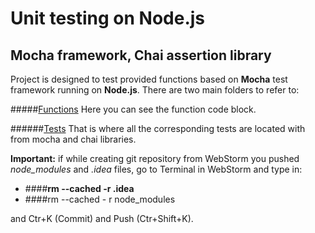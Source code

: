 # Unit testing on Node.js
## Mocha framework, Chai assertion library

Project is designed to test provided functions based on **Mocha** test framework running on **Node.js**.
There are two main folders to refer to:

#####[Functions](https://github.com/sshaiakhmedov/mochaa/blob/master/index.js)
Here you can see the function code block.

######[Tests](https://github.com/sshaiakhmedov/mochaa/blob/master/test/index.spec.js)
That is where all the corresponding tests are located with from mocha and chai libraries.

**Important:**
if while creating git repository from WebStorm you pushed _node_modules_ and _.idea_ files,
go to Terminal in WebStorm and type in:

+ ####**rm --cached -r .idea**
+ ####rm --cached - r node_modules

and Ctr+K (Commit) and Push (Ctr+Shift+K).
